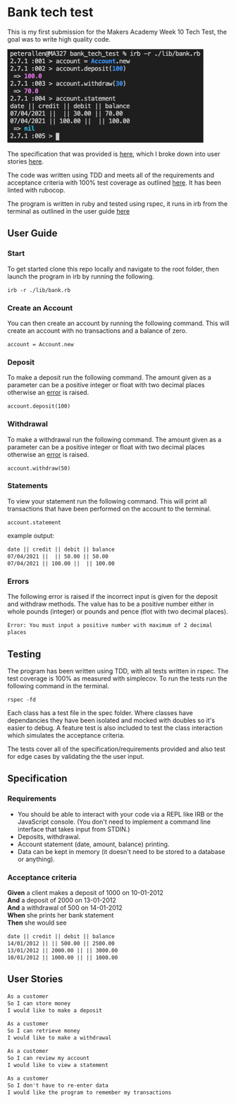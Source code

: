 # Bank tech test

This is my first submission for the Makers Academy Week 10 Tech Test, the goal was to write high quality code.

![Screenshot](https://github.com/peter-james-allen/bank-tech-test/blob/master/Bank.png?raw=true)

The specification that was provided is [here](#specification), which I broke down into user stories [here](#user-stories).

The code was written using TDD and meets all of the requirements and acceptance criteria with 100% test coverage as outlined [here](#testing). It has been linted with rubocop.

The program is written in ruby and tested using rspec, it runs in irb from the terminal as outlined in the user guide [here](#user-guide)

## User Guide

### Start

To get started clone this repo locally and navigate to the root folder, then launch the program in irb by running the following.
```
irb -r ./lib/bank.rb
```

### Create an Account

You can then create an account by running the following command. This will create an account with no transactions and a balance of zero.
```
account = Account.new
```

### Deposit

To make a deposit run the following command. The amount given as a parameter can be a positive integer or float with two decimal places otherwise an [error](#errors) is raised.
```
account.deposit(100)
```

### Withdrawal

To make a withdrawal run the following command. The amount given as a parameter can be a positive integer or float with two decimal places otherwise an [error](#errors) is raised.
```
account.withdraw(50)
```

### Statements

To view your statement run the following command. This will print all transactions that have been performed on the account to the terminal.
```
account.statement
```
example output:
```
date || credit || debit || balance
07/04/2021 ||  || 50.00 || 50.00
07/04/2021 || 100.00 ||  || 100.00
```

### Errors

The following error is raised if the incorrect input is given for the deposit and withdraw methods. The value has to be a positive number either in whole pounds (integer) or pounds and pence (flot with two decimal places).
```
Error: You must input a positive number with maximum of 2 decimal places
```

## Testing

The program has been written using TDD, with all tests written in rspec. The test coverage is 100% as measured with simplecov. To run the tests run the following command in the terminal.
```
rspec -fd
```
Each class has a test file in the spec folder. Where classes have dependancies they have been isolated and mocked with doubles so it's easier to debug. A feature test is also included to test the class interaction which simulates the acceptance criteria.

The tests cover all of the specification/requirements provided and also test for edge cases by validating the the user input.

## Specification

### Requirements

* You should be able to interact with your code via a REPL like IRB or the JavaScript console.  (You don't need to implement a command line interface that takes input from STDIN.)
* Deposits, withdrawal.
* Account statement (date, amount, balance) printing.
* Data can be kept in memory (it doesn't need to be stored to a database or anything).

### Acceptance criteria

**Given** a client makes a deposit of 1000 on 10-01-2012  
**And** a deposit of 2000 on 13-01-2012  
**And** a withdrawal of 500 on 14-01-2012  
**When** she prints her bank statement  
**Then** she would see

```
date || credit || debit || balance
14/01/2012 || || 500.00 || 2500.00
13/01/2012 || 2000.00 || || 3000.00
10/01/2012 || 1000.00 || || 1000.00
```

## User Stories

```
As a customer
So I can store money
I would like to make a deposit
```
```
As a customer
So I can retrieve money
I would like to make a withdrawal
```
```
As a customer
So I can review my account
I would like to view a statement
```
```
As a customer
So I don't have to re-enter data
I would like the program to remember my transactions
```
